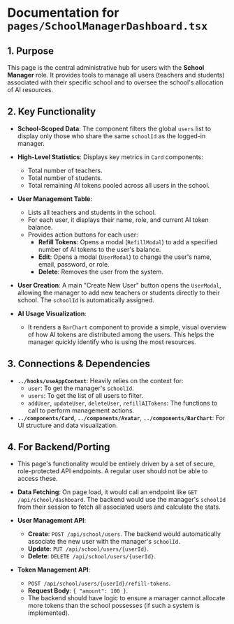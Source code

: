 
# Documentation for `pages/SchoolManagerDashboard.tsx`

## 1. Purpose

This page is the central administrative hub for users with the **School Manager** role. It provides tools to manage all users (teachers and students) associated with their specific school and to oversee the school's allocation of AI resources.

## 2. Key Functionality

-   **School-Scoped Data**: The component filters the global `users` list to display only those who share the same `schoolId` as the logged-in manager.

-   **High-Level Statistics**: Displays key metrics in `Card` components:
    -   Total number of teachers.
    -   Total number of students.
    -   Total remaining AI tokens pooled across all users in the school.

-   **User Management Table**:
    -   Lists all teachers and students in the school.
    -   For each user, it displays their name, role, and current AI token balance.
    -   Provides action buttons for each user:
        -   **Refill Tokens**: Opens a modal (`RefillModal`) to add a specified number of AI tokens to the user's balance.
        -   **Edit**: Opens a modal (`UserModal`) to change the user's name, email, password, or role.
        -   **Delete**: Removes the user from the system.

-   **User Creation**: A main "Create New User" button opens the `UserModal`, allowing the manager to add new teachers or students directly to their school. The `schoolId` is automatically assigned.

-   **AI Usage Visualization**:
    -   It renders a `BarChart` component to provide a simple, visual overview of how AI tokens are distributed among the users. This helps the manager quickly identify who is using the most resources.

## 3. Connections & Dependencies

-   **`../hooks/useAppContext`**: Heavily relies on the context for:
    -   `user`: To get the manager's `schoolId`.
    -   `users`: To get the list of all users to filter.
    -   `addUser`, `updateUser`, `deleteUser`, `refillAITokens`: The functions to call to perform management actions.
-   **`../components/Card`**, **`../components/Avatar`**, **`../components/BarChart`**: For UI structure and data visualization.

## 4. For Backend/Porting

-   This page's functionality would be entirely driven by a set of secure, role-protected API endpoints. A regular user should not be able to access these.

-   **Data Fetching**: On page load, it would call an endpoint like `GET /api/school/dashboard`. The backend would use the manager's `schoolId` from their session to fetch all associated users and calculate the stats.

-   **User Management API**:
    -   **Create**: `POST /api/school/users`. The backend would automatically associate the new user with the manager's `schoolId`.
    -   **Update**: `PUT /api/school/users/{userId}`.
    -   **Delete**: `DELETE /api/school/users/{userId}`.

-   **Token Management API**:
    -   `POST /api/school/users/{userId}/refill-tokens`.
    -   **Request Body**: `{ "amount": 100 }`.
    -   The backend should have logic to ensure a manager cannot allocate more tokens than the school possesses (if such a system is implemented).
